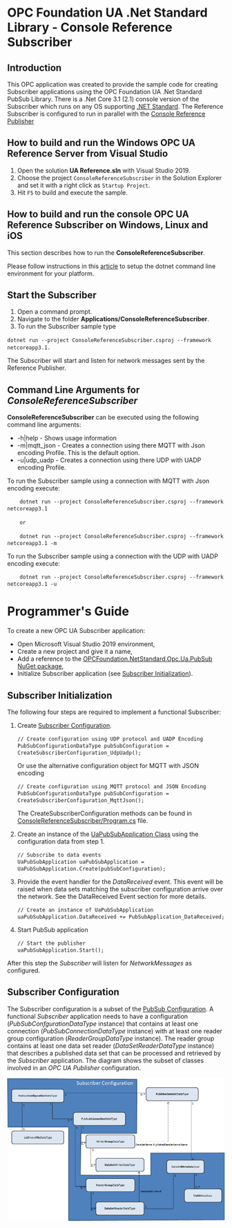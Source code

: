
# OPC Foundation UA .Net Standard Library - Console Reference Subscriber

## Introduction
This OPC application was created to provide the sample code for creating Subscriber applications using the OPC Foundation UA .Net Standard PubSub Library. There is a .Net Core 3.1 (2.1) console version of the Subscriber which runs on any OS supporting [.NET Standard](https://docs.microsoft.com/en-us/dotnet/articles/standard).
The Reference Subscriber is configured to run in parallel with the [Console Reference Publisher](../ConsoleReferencePublisher/README.md)

## How to build and run the Windows OPC UA Reference Server from Visual Studio
1. Open the solution **UA Reference.sln** with Visual Studio 2019.
2. Choose the project `ConsoleReferenceSubscriber` in the Solution Explorer and set it with a right click as `Startup Project`.
3. Hit `F5` to build and execute the sample.

## How to build and run the console OPC UA Reference Subscriber on Windows, Linux and iOS
This section describes how to run the **ConsoleReferenceSubscriber**.

Please follow instructions in this [article](https://aka.ms/dotnetcoregs) to setup the dotnet command line environment for your platform. 

## Start the Subscriber
1. Open a command prompt.
2. Navigate to the folder **Applications/ConsoleReferenceSubscriber**.
3. To run the Subscriber sample type 

`dotnet run --project ConsoleReferenceSubscriber.csproj --framework netcoreapp3.1.` 

The Subscriber will start and listen for network messages sent by the Reference Publisher. 

## Command Line Arguments for *ConsoleReferenceSubscriber*
 **ConsoleReferenceSubscriber** can be executed using the following command line arguments:
 

 -  -h|help - Shows usage information
 -  -m|mqtt_json - Creates a connection using there MQTT with Json encoding Profile. This is the default option.
 -  -u|udp_uadp - Creates a connection using there UDP with UADP encoding Profile. 

To run the Subscriber sample using a connection with MQTT with Json encoding execute: 

		dotnet run --project ConsoleReferenceSubscriber.csproj --framework netcoreapp3.1 

		or 

		dotnet run --project ConsoleReferenceSubscriber.csproj --framework netcoreapp3.1 -m

To run the Subscriber sample using a connection with the UDP with UADP encoding execute: 

		dotnet run --project ConsoleReferenceSubscriber.csproj --framework netcoreapp3.1 -u

# Programmer's Guide
To create a new OPC UA Subscriber application:

 - Open Microsoft Visual Studio 2019 environment,
 - Create a new project and give it a name,
 - Add a reference to the [OPCFoundation.NetStandard.Opc.Ua.PubSub NuGet package](https://www.nuget.org/packages/OPCFoundation.NetStandard.Opc.Ua.PubSub/),
 - Initialize Subscriber application (see [Subscriber Initialization](#subscriber-initialization)).

## Subscriber Initialization

The following four steps are required to implement a functional Subscriber:

 1. Create [Subscriber Configuration](#subscriber-configuration).
 
        // Create configuration using UDP protocol and UADP Encoding 
        PubSubConfigurationDataType pubSubConfiguration = CreateSubscriberConfiguration_UdpUadp();
    
      Or use the alternative configuration object for MQTT with JSON encoding
                
        // Create configuration using MQTT protocol and JSON Encoding
        PubSubConfigurationDataType pubSubConfiguration = CreateSubscriberConfiguration_MqttJson();

    The CreateSubscriberConfiguration methods can be found in  [ConsoleReferenceSubscriber/Program.cs](./Program.cs) file.

 2. Create an instance of the [UaPubSubApplication Class](../../Docs/PubSub.md#uapubsubapplication-class) using the configuration data from step 1.
 
        // Subscribe to data events 
        UaPubSubApplication uaPubSubApplication = UaPubSubApplication.Create(pubSubConfiguration);

 3. Provide the event handler for the *DataReceived* 	event. This event will be raised when data sets matching the subscriber configuration arrive over the network. See the DataReceived Event section for more details.

        // Create an instance of UaPubSubApplication
        uaPubSubApplication.DataReceived += PubSubApplication_DataReceived;

 4. Start PubSub application

        // Start the publisher
        uaPubSubApplication.Start();

After this step the *Subscriber* will listen for *NetworkMessages* as configured.
## Subscriber Configuration

The Subscriber configuration is a subset of the [PubSub Configuration](../../Docs/PubSub.md#pubsub-configuration). A functional *Subscriber* application needs to have a configuration (*PubSubConfgurationDataType* instance) that contains at least one connection (*PubSubConnectionDataType* instance) with at least one reader group configuration (*ReaderGroupDataType* instance). The reader group contains at least one data set reader (*DataSetReaderDataType* instance) that describes a published data set that can be processed and retrieved by the *Subscriber* application.
The diagram shows the subset of classes involved in an *OPC UA Publisher* configuration.

![SubscriberConfigClasses](../../Docs/Images/SubscriberConfigClasses.png)
